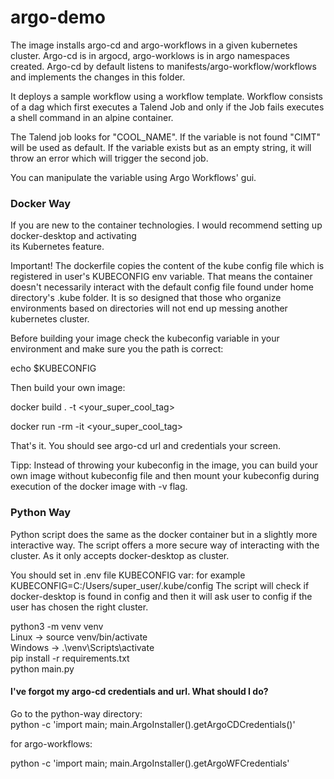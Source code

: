# argo-demo

The image installs argo-cd and argo-workflows in a given kubernetes cluster. 
Argo-cd is in argocd, argo-worklows is in argo namespaces created. Argo-cd by default listens to 
manifests/argo-workflow/workflows and implements the changes in this folder.

It deploys a sample workflow using a workflow template. Workflow consists of a dag which first 
executes a Talend Job and only if the Job fails executes a shell command in an alpine container.

The Talend job looks for "COOL_NAME". If the variable is not found "CIMT" will be used as default. If the
variable exists but as an empty string, it will throw an error which will trigger the second job.

You can manipulate the variable using Argo Workflows' gui.

###  Docker Way

If you are new to the container technologies. I would recommend setting up docker-desktop and activating \
its Kubernetes feature.

Important! The dockerfile copies the content of the kube config file 
which is registered in user's KUBECONFIG env variable. That means the container doesn't necessarily interact with the default config file found under home directory's .kube folder.
It is so designed that those who organize environments based on directories 
will not end up messing another kubernetes cluster. 

Before building your image check the kubeconfig variable in your environment and make sure you
the path is correct:

echo $KUBECONFIG

Then build your own image:

docker build . -t <your_super_cool_tag>

docker run -rm -it <your_super_cool_tag>

That's it. You should see argo-cd url and credentials your screen.

Tipp: Instead of throwing your kubeconfig in the image, you can build your own image without kubeconfig file
and then mount your kubeconfig during execution of the docker image with -v flag.

### Python Way

Python script does the same as the docker container but in a slightly more interactive way.
The script offers a more secure way of interacting with the cluster. As it only accepts docker-desktop as cluster.

You should set in .env file KUBECONFIG var: for example KUBECONFIG=C:/Users/super_user/.kube/config
The script will check if docker-desktop is found in config and then it will ask user to config if the user has chosen the right cluster.

python3 -m venv venv \
Linux -> source venv/bin/activate \
Windows -> .\venv\Scripts\activate \
pip install -r requirements.txt\
python main.py

#### I've forgot my argo-cd credentials and url. What should I do?
Go to the python-way directory: \
python -c 'import main; main.ArgoInstaller().getArgoCDCredentials()'

for argo-workflows: 

python -c 'import main; main.ArgoInstaller().getArgoWFCredentials'


